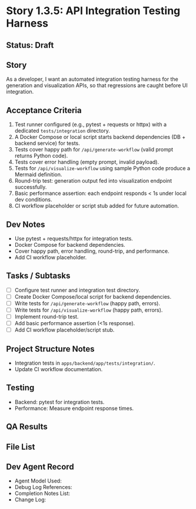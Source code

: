 # Story 1.3.5: API Integration Testing Harness

## Status: Draft

## Story
As a developer, I want an automated integration testing harness for the generation and visualization APIs, so that regressions are caught before UI integration.

## Acceptance Criteria
1. Test runner configured (e.g., pytest + requests or httpx) with a dedicated `tests/integration` directory.
2. A Docker Compose or local script starts backend dependencies (DB + backend service) for tests.
3. Tests cover happy path for `/api/generate-workflow` (valid prompt returns Python code).
4. Tests cover error handling (empty prompt, invalid payload).
5. Tests for `/api/visualize-workflow` using sample Python code produce a Mermaid definition.
6. Round-trip test: generation output fed into visualization endpoint successfully.
7. Basic performance assertion: each endpoint responds < 1s under local dev conditions.
8. CI workflow placeholder or script stub added for future automation.

## Dev Notes
- Use pytest + requests/httpx for integration tests.
- Docker Compose for backend dependencies.
- Cover happy path, error handling, round-trip, and performance.
- Add CI workflow placeholder.

## Tasks / Subtasks
- [ ] Configure test runner and integration test directory.
- [ ] Create Docker Compose/local script for backend dependencies.
- [ ] Write tests for `/api/generate-workflow` (happy path, errors).
- [ ] Write tests for `/api/visualize-workflow` (happy path, errors).
- [ ] Implement round-trip test.
- [ ] Add basic performance assertion (<1s response).
- [ ] Add CI workflow placeholder/script stub.

## Project Structure Notes
- Integration tests in `apps/backend/app/tests/integration/`.
- Update CI workflow documentation.

## Testing
- Backend: pytest for integration tests.
- Performance: Measure endpoint response times.

## QA Results

## File List

## Dev Agent Record
- Agent Model Used:
- Debug Log References:
- Completion Notes List:
- Change Log:
